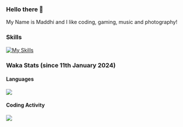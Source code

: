 ### Hello there 👋

My Name is Maddhi and I like coding, gaming, music and photography!

<!--
**LordMaddhi/LordMaddhi** is a ✨ _special_ ✨ repository because its `README.md` (this file) appears on your GitHub profile.

Here are some ideas to get you started:

- 🔭 I’m currently working on ...
- 🌱 I’m currently learning ...
- 👯 I’m looking to collaborate on ...
- 🤔 I’m looking for help with ...
- 💬 Ask me about ...
- 📫 How to reach me: ...
- 😄 Pronouns: ...
- ⚡ Fun fact: ...
-->

### Skills

[![My Skills](https://skillicons.dev/icons?i=js,html,css,ts,java,kotlin,py,idea,raspberrypi,figma,git,latex,mysql,ps,discord,instagram,twitter,linkedin,flutter,dart&theme=dark)](https://skillicons.dev)

### Waka Stats (since 11th January 2024)

#### Languages
<a href="https://wakatime.com"><img src="https://wakatime.com/share/@018cf7c2-0a40-4c0d-9c86-b56b46a374f1/4b544c48-344b-4b18-bd00-d39d562c5279.png"/></a>

#### Coding Activity
<a href="https://wakatime.com"><img src="https://wakatime.com/share/@LordMaddhi/69ad1de5-d89f-4ba9-9046-9e0f04a9acfe.png"/></a>
